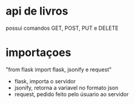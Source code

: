 # api de livros
 possui comandos GET, POST, PUT e DELETE

# importaçoes
"from flask import flask, jsonify e request" 
- flask, importa o servidor
- jsonify, retorna a variavel no formato json
- request, pedido feito pelo úsuario ao servidor
